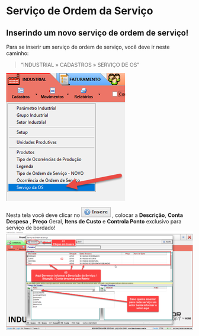# Serviço de Ordem da Serviço

## Inserindo um novo serviço de ordem de serviço!

Para se inserir um serviço de ordem de serviço, você deve ir neste caminho: 
> “INDUSTRIAL » CADASTROS » SERVIÇO DE OS”  

![1](/img/industrial/cadastro/16.png) 

Nesta tela você deve clicar no ![10](/img/botoeskm/insere.jpg) , colocar a **Descrição**, **Conta Despesa** , **Preço** Geral, **Itens de Custo** e **Controla Ponto** exclusivo para serviço de bordado!
![2](/img/industrial/cadastro/17.png) 
